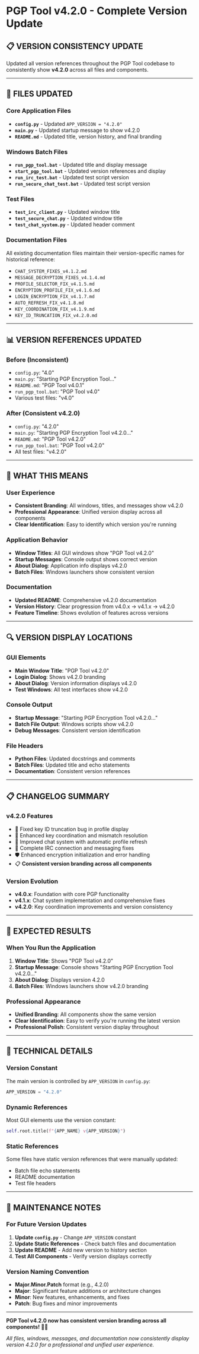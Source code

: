 # PGP Tool v4.2.0 - Complete Version Update

## 📋 **VERSION CONSISTENCY UPDATE**

Updated all version references throughout the PGP Tool codebase to consistently show **v4.2.0** across all files and components.

---

## 🔧 **FILES UPDATED**

### **Core Application Files**
- **`config.py`** - Updated `APP_VERSION = "4.2.0"`
- **`main.py`** - Updated startup message to show v4.2.0
- **`README.md`** - Updated title, version history, and final branding

### **Windows Batch Files**
- **`run_pgp_tool.bat`** - Updated title and display message
- **`start_pgp_tool.bat`** - Updated version references and display
- **`run_irc_test.bat`** - Updated test script version
- **`run_secure_chat_test.bat`** - Updated test script version

### **Test Files**
- **`test_irc_client.py`** - Updated window title
- **`test_secure_chat.py`** - Updated window title  
- **`test_chat_system.py`** - Updated header comment

### **Documentation Files**
All existing documentation files maintain their version-specific names for historical reference:
- `CHAT_SYSTEM_FIXES_v4.1.2.md`
- `MESSAGE_DECRYPTION_FIXES_v4.1.4.md`
- `PROFILE_SELECTOR_FIX_v4.1.5.md`
- `ENCRYPTION_PROFILE_FIX_v4.1.6.md`
- `LOGIN_ENCRYPTION_FIX_v4.1.7.md`
- `AUTO_REFRESH_FIX_v4.1.8.md`
- `KEY_COORDINATION_FIX_v4.1.9.md`
- `KEY_ID_TRUNCATION_FIX_v4.2.0.md`

---

## 📊 **VERSION REFERENCES UPDATED**

### **Before (Inconsistent)**
- `config.py`: "4.0"
- `main.py`: "Starting PGP Encryption Tool..."
- `README.md`: "PGP Tool v4.0.1"
- `run_pgp_tool.bat`: "PGP Tool v4.0"
- Various test files: "v4.0"

### **After (Consistent v4.2.0)**
- `config.py`: "4.2.0"
- `main.py`: "Starting PGP Encryption Tool v4.2.0..."
- `README.md`: "PGP Tool v4.2.0"
- `run_pgp_tool.bat`: "PGP Tool v4.2.0"
- All test files: "v4.2.0"

---

## 🎯 **WHAT THIS MEANS**

### **User Experience**
- **Consistent Branding**: All windows, titles, and messages show v4.2.0
- **Professional Appearance**: Unified version display across all components
- **Clear Identification**: Easy to identify which version you're running

### **Application Behavior**
- **Window Titles**: All GUI windows show "PGP Tool v4.2.0"
- **Startup Messages**: Console output shows correct version
- **About Dialog**: Application info displays v4.2.0
- **Batch Files**: Windows launchers show consistent version

### **Documentation**
- **Updated README**: Comprehensive v4.2.0 documentation
- **Version History**: Clear progression from v4.0.x → v4.1.x → v4.2.0
- **Feature Timeline**: Shows evolution of features across versions

---

## 🔍 **VERSION DISPLAY LOCATIONS**

### **GUI Elements**
- **Main Window Title**: "PGP Tool v4.2.0"
- **Login Dialog**: Shows v4.2.0 branding
- **About Dialog**: Version information displays v4.2.0
- **Test Windows**: All test interfaces show v4.2.0

### **Console Output**
- **Startup Message**: "Starting PGP Encryption Tool v4.2.0..."
- **Batch File Output**: Windows scripts show v4.2.0
- **Debug Messages**: Consistent version identification

### **File Headers**
- **Python Files**: Updated docstrings and comments
- **Batch Files**: Updated title and echo statements
- **Documentation**: Consistent version references

---

## 📋 **CHANGELOG SUMMARY**

### **v4.2.0 Features**
- 🔧 Fixed key ID truncation bug in profile display
- 🔑 Enhanced key coordination and mismatch resolution  
- 🔄 Improved chat system with automatic profile refresh
- 📡 Complete IRC connection and messaging fixes
- 🛡️ Enhanced encryption initialization and error handling
- 📋 **Consistent version branding across all components**

### **Version Evolution**
- **v4.0.x**: Foundation with core PGP functionality
- **v4.1.x**: Chat system implementation and comprehensive fixes
- **v4.2.0**: Key coordination improvements and version consistency

---

## 🚀 **EXPECTED RESULTS**

### **When You Run the Application**
1. **Window Title**: Shows "PGP Tool v4.2.0"
2. **Startup Message**: Console shows "Starting PGP Encryption Tool v4.2.0..."
3. **About Dialog**: Displays version 4.2.0
4. **Batch Files**: Windows launchers show v4.2.0 branding

### **Professional Appearance**
- **Unified Branding**: All components show the same version
- **Clear Identification**: Easy to verify you're running the latest version
- **Professional Polish**: Consistent version display throughout

---

## 🔧 **TECHNICAL DETAILS**

### **Version Constant**
The main version is controlled by `APP_VERSION` in `config.py`:
```python
APP_VERSION = "4.2.0"
```

### **Dynamic References**
Most GUI elements use the version constant:
```python
self.root.title(f"{APP_NAME} v{APP_VERSION}")
```

### **Static References**
Some files have static version references that were manually updated:
- Batch file echo statements
- README documentation
- Test file headers

---

## 📝 **MAINTENANCE NOTES**

### **For Future Version Updates**
1. **Update `config.py`** - Change `APP_VERSION` constant
2. **Update Static References** - Check batch files and documentation
3. **Update README** - Add new version to history section
4. **Test All Components** - Verify version displays correctly

### **Version Naming Convention**
- **Major.Minor.Patch** format (e.g., 4.2.0)
- **Major**: Significant feature additions or architecture changes
- **Minor**: New features, enhancements, and fixes
- **Patch**: Bug fixes and minor improvements

---

**PGP Tool v4.2.0 now has consistent version branding across all components!** 🎯✅

*All files, windows, messages, and documentation now consistently display version 4.2.0 for a professional and unified user experience.*

